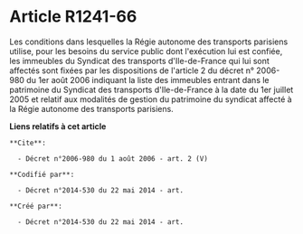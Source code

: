 # Article R1241-66

Les conditions dans lesquelles la Régie autonome des transports parisiens utilise, pour les besoins du service public dont
l'exécution lui est confiée, les immeubles du Syndicat des transports d'Ile-de-France qui lui sont affectés sont fixées par
les dispositions de l'article 2 du décret n° 2006-980 du 1er août 2006 indiquant la liste des immeubles entrant dans le
patrimoine du Syndicat des transports d'Ile-de-France à la date du 1er juillet 2005 et relatif aux modalités de gestion du
patrimoine du syndicat affecté à la Régie autonome des transports parisiens.

**Liens relatifs à cet article**

	**Cite**:

	  - Décret n°2006-980 du 1 août 2006 - art. 2 (V)

	**Codifié par**:

	  - Décret n°2014-530 du 22 mai 2014 - art.

	**Créé par**:

	  - Décret n°2014-530 du 22 mai 2014 - art.
